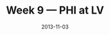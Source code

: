 ---
layout: game
title: Week 9 — PHI at LV
season: 2013
game_id: 2013_09_PHI_OAK
week: 9
date: 2013-11-03
home_team: LV
away_team: PHI
final_home: 
final_away: 
pbp_url: /assets/data/pbp/2013/2013_09_PHI_OAK.csv.gz
---
